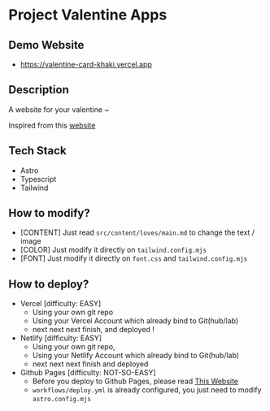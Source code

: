 # Project Valentine Apps

## Demo Website

- https://valentine-card-khaki.vercel.app

## Description

A website for your valentine ~

Inspired from this [website](https://valentine.mewtru.com/)

## Tech Stack

- Astro
- Typescript
- Tailwind

## How to modify?

- [CONTENT] Just read `src/content/loves/main.md` to change the text / image
- [COLOR] Just modify it directly on `tailwind.config.mjs`
- [FONT] Just modify it directly on `font.css` and `tailwind.config.mjs`

## How to deploy?
- Vercel [difficulty: EASY]
  - Using your own git repo
  - Using your Vercel Account which already bind to Git(hub/lab)
  - next next next finish, and deployed !
- Netlify [difficulty: EASY]
  - Using your own git repo, 
  - Using your Netlify Account which already bind to Git(hub/lab)
  - next next next finish and deployed
- Github Pages [difficulty: NOT-SO-EASY]
  - Before you deploy to Github Pages, please read [This Website](https://docs.astro.build/en/guides/deploy/github/)
  - `workflows/deploy.yml` is already configured, you just need to modify `astro.config.mjs`